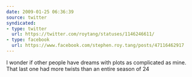 ```yaml
---
date: 2009-01-25 06:36:39
source: twitter
syndicated:
- type: twitter
  url: https://twitter.com/roytang/statuses/1146246611/
- type: facebook
  url: https://www.facebook.com/stephen.roy.tang/posts/47116462917
---
```


I wonder if other people have dreams with plots as complicated as mine. That last one had more twists than an entire season of 24